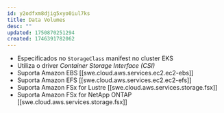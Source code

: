 ```yaml
---
id: y2odfxm8djig5xyo0iul7ks
title: Data Volumes
desc: ""
updated: 1750870251294
created: 1746391782062
---
```


- Especificados no `StorageClass` manifest no cluster EKS
- Utiliza o driver _Container Storage Interface (CSI)_
- Suporta Amazon EBS [[swe.cloud.aws.services.ec2.ec2-ebs]]
- Suporta Amazon EFS [[swe.cloud.aws.services.ec2.ec2-efs]]
- Suporta Amazon FSx for Lustre [[swe.cloud.aws.services.storage.fsx]]
- Suporta Amazon FSx for NetApp ONTAP [[swe.cloud.aws.services.storage.fsx]]
